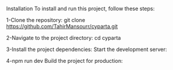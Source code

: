 Installation
To install and run this project, follow these steps:

1-Clone the repository:
git clone https://github.com/TahirMansourr/cyparta.git

2-Navigate to the project directory:
cd cyparta

3-Install the project dependencies:
Start the development server:

4-npm run dev
Build the project for production:


